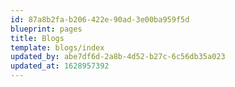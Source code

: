 ```yaml
---
id: 87a8b2fa-b206-422e-90ad-3e00ba959f5d
blueprint: pages
title: Blogs
template: blogs/index
updated_by: abe7df6d-2a8b-4d52-b27c-6c56db35a023
updated_at: 1628957392
---
```

